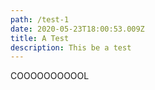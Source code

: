 ```yaml
---
path: /test-1
date: 2020-05-23T18:00:53.009Z
title: A Test
description: This be a test
---
```

COOOOOOOOOOL
